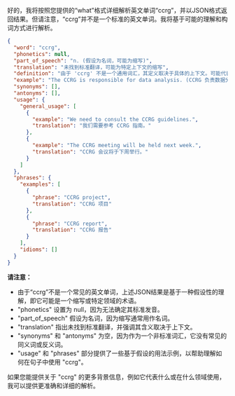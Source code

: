 好的，我将按照您提供的“what”格式详细解析英文单词“ccrg”，并以JSON格式返回结果。但请注意，“ccrg”并不是一个标准的英文单词。我将基于可能的理解和构词方式进行解析。

```json
{
  "word": "ccrg",
  "phonetics": null,
  "part_of_speech": "n. (假设为名词，可能为缩写)",
  "translation": "未找到标准翻译，可能为特定上下文的缩写",
  "definition": "由于 'ccrg' 不是一个通用词汇，其定义取决于具体的上下文。可能代表某个组织、项目、代码或概念的缩写。",
  "example": "The CCRG is responsible for data analysis. (CCRG 负责数据分析。)",
  "synonyms": [],
  "antonyms": [],
  "usage": {
    "general_usage": [
      {
        "example": "We need to consult the CCRG guidelines.",
        "translation": "我们需要参考 CCRG 指南。"
      },
      {
        "example": "The CCRG meeting will be held next week.",
        "translation": "CCRG 会议将于下周举行。"
      }
    ]
  },
  "phrases": {
    "examples": [
      {
        "phrase": "CCRG project",
        "translation": "CCRG 项目"
      },
      {
        "phrase": "CCRG report",
        "translation": "CCRG 报告"
      }
    ],
    "idioms": []
  }
}
```

**请注意：**

*   由于“ccrg”不是一个常见的英文单词，上述JSON结果是基于一种假设性的理解，即它可能是一个缩写或特定领域的术语。
*   "phonetics" 设置为 null，因为无法确定其标准发音。
*   "part\_of\_speech" 假设为名词，因为缩写通常用作名词。
*   "translation" 指出未找到标准翻译，并强调其含义取决于上下文。
*   "synonyms" 和 "antonyms" 为空，因为作为一个非标准词汇，它没有常见的同义词或反义词。
*   "usage" 和 "phrases" 部分提供了一些基于假设的用法示例，以帮助理解如何在句子中使用 "ccrg"。

如果您能提供关于 "ccrg" 的更多背景信息，例如它代表什么或在什么领域使用，我可以提供更准确和详细的解析。
 
